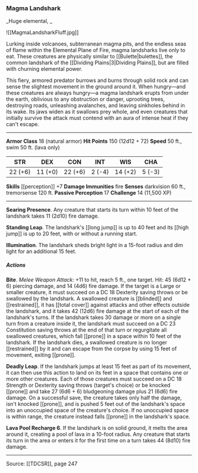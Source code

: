 ### Magma Landshark
_Huge elemental, _

![[MagmaLandsharkFluff.jpg]]

Lurking inside volcanoes, subterranean magma pits, and the endless seas of flame within the Elemental Plane of Fire, magma landsharks live only to eat. These creatures are physically similar to [[Bulette|bulettes]], the common landshark of the [[Dividing Plains|3|Dividing Plains]], but are filled with churning elemental power.

This fiery, armored predator burrows and burns through solid rock and can sense the slightest movement in the ground around it. When hungry—and these creatures are always hungry—a magma landshark erupts from under the earth, oblivious to any obstruction or danger, uprooting trees, destroying roads, unleashing avalanches, and leaving sinkholes behind in its wake. Its jaws widen as it swallows prey whole, and even creatures that initially survive the attack must contend with an aura of intense heat if they can't escape.



---

**Armor Class** 18 (natural armor)
**Hit Points** 150 (12d12 + 72)
**Speed** 50 ft., swim 50 ft. (lava only)

| STR     | DEX     | CON     | INT     | WIS     | CHA     |
|---------|---------|---------|---------|---------|---------|
| 22 (+6) | 11 (+0) | 22 (+6) | 2 (-4) | 14 (+2) | 5 (-3) |

**Skills** [[perception]] +7
**Damage Immunities** fire
**Senses** darkvision 60 ft., tremorsense 120 ft.
**Passive Perception** 17
**Challenge** 14 (11,500 XP)

---

**Searing Presence**. Any creature that starts its turn within 10 feet of the landshark takes 11 (2d10) fire damage.

**Standing Leap**. The landshark's [[long jump]] is up to 40 feet and its [[high jump]] is up to 20 feet, with or without a running start.

**Illumination**. The landshark sheds bright light in a 15-foot radius and dim light for an additional 15 feet.

##### Actions
**Bite**. _Melee Weapon Attack:_ +11 to hit, reach 5 ft., one target. Hit: 45 (6d12 + 6) piercing damage, and 14 (4d6) fire damage. If the target is a Large or smaller creature, it must succeed on a DC 18 Dexterity saving throws or be swallowed by the landshark. A swallowed creature is [[blinded]] and [[restrained]], it has [[total cover]] against attacks and other effects outside the landshark, and it takes 42 (12d6) fire damage at the start of each of the landshark's turns. If the landshark takes 30 damage or more on a single turn from a creature inside it, the landshark must succeed on a DC 23 Constitution saving throws at the end of that turn or regurgitate all swallowed creatures, which fall [[prone]] in a space within 10 feet of the landshark. If the landshark dies, a swallowed creature is no longer [[restrained]] by it and can escape from the corpse by using 15 feet of movement, exiting [[prone]].

**Deadly Leap**. If the landshark jumps at least 15 feet as part of its movement, it can then use this action to land on its feet in a space that contains one or more other creatures. Each of those creatures must succeed on a DC 18 Strength or Dexterity saving throws (target's choice) or be knocked [[prone]] and take 27 (6d6 + 6) bludgeoning damage plus 21 (6d6) fire damage. On a successful save, the creature takes only half the damage, isn't knocked [[prone]], and is pushed 5 feet out of the landshark's space into an unoccupied space of the creature's choice. If no unoccupied space is within range, the creature instead falls [[prone]] in the landshark's space.

**Lava Pool Recharge 6**. If the landshark is on solid ground, it melts the area around it, creating a pool of lava in a 10-foot radius. Any creature that starts its turn in the area or enters it for the first time on a turn takes 44 (8d10) fire damage.


---

Source: [[TDCSR]], page 247